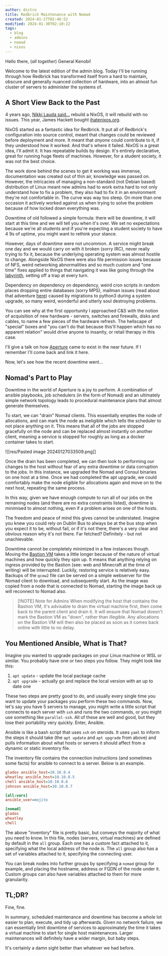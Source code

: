 ```yaml
---
author: distro
title: Redbrick Maintenance with Nomad
created: 2024-01-27T02:46:52
modified: 2024-01-30T02:10:22
tags:
  - blog
  - admins
  - nomad
  - nixos
---
```


Hello there, (_all together_) General Kenobi!

Welcome to the latest edition of the admin blog. Today I'll be running through how Redbrick has transformed itself from a hard to maintain, obscure and generally nuanced collection of hardware, into an almost fun cluster of servers to administer the systems of.

## A Short View Back to the Past

4 years ago, [Nikki Lauda said...](<https://www.youtube.com/watch?v=FlFt_W4664M>) rebuild a NixOS, it will rebuild with no issues. This year, James Hackett bought [ihatenixos.org](https://ihatenixos.org).

NixOS started as a fantastic idea for Redbrick. It put all of Redbrick's configuration into source control, meant that changes could be reviewed before deployment and more. It meant that _anyone_ could contribute to it, if they understood how it worked. And that's where it failed. NixOS is a great idea, I'll admit it. It has repeatable builds by design. It's entirely declarative, great for running huge fleets of machines. However, for a student society, it was not the best choice. 

The work done behind the scenes to get it working was immense, documentation was created out of thin air, knowledge was passed on. However, the intricacies of managing a non-standard (not Debian based) distribution of Linux meant new admins had to work extra hard to not only understand how to fix a problem, they also had to fix it in an environment they're not comfortable in. The curve was way too steep. On more than one occasion it actively worked against us when trying to solve the problem because of how locked down everything was.

Downtime of old followed a simple formula: there will be downtime, it will start at this time and we will tell you when it's over. We set no expectations because we're all students and if you're expecting a student society to have 4 9s of uptime, you might want to rethink your stance.

However, days of downtime were not uncommon. A service might break one day and we would carry on with it broken (sorry IRC), never really trying to fix it, because the underlying operating system was almost hostile to change. Alongside NixOS there were also file permission issues because of NFS, weird networking abnormalities and so much custom and "one time" fixes applied to things that navigating it was like going through the [labyrinth](https://en.wikipedia.org/wiki/Labyrinth), setting off a trap at every turn.

Dependency on dependency on dependency, weird cron scripts in random places dropping entire databases (sorry MPS), mailman issues (read about that adventure [here](https://blog.dbyte.xyz/fixing-mailman)) caused by migrations to python3 during a system upgrade, so many weird, wonderful and utterly soul destroying problems.

You can see why at the first opportunity I approached C&S with the notion of acquisition of new hardware - servers, switches and firewalls, disks and cables, to name a few pieces of the hardware refresh. The hellscape of "special" boxes and "you can't do that because this'll happen which has no apparent relation" would drive anyone to insanity, or retail therapy in this case.

I'll give a talk on how [Aperture](https://docs.redbrick.dcu.ie/aperture) came to exist in the near future. If I remember I'll come back and link it here.

Now, let's see how the recent downtime went…

## Nomad's Part to Play

Downtime in the world of Aperture is a joy to perform. A combination of ansible playbooks, job schedulers (in the form of Nomad) and an ultimately simple network topology leads to procedural maintenance plans that almost generate themselves.

To start, we can "drain" Nomad clients. This essentially empties the node of allocations, and can mark the node as ineligible which tells the scheduler to not place anything on it. This means that all of the jobs are stopped gracefully on the node and can be replaced almost instantly on another client, meaning a service is stopped for roughly as long as a docker container takes to start.

![[res/Pasted image 20240127033509.png]]

Once the drain has been completed, we can then look to performing our changes to the host without fear of any extra downtime or data corruption to the jobs. In this instance, we upgraded the Nomad and Consul binaries on one host at a time. Once we had completed the apt upgrade, we could comfortably make the node eligible for allocations again and move on to the next host, repeating the same process.

In this way, given we have enough compute to run all of our jobs on the remaining nodes (and there are no extra constraints listed), downtime is minimised to almost nothing, even if a problem arises on one of the hosts.

The freedom and peace of mind this gives cannot be understated. Imagine you knew you could rely on Dublin Bus to always be at the bus stop when you expect it to be, without fail, or if it's not there, there's a very clear and obvious reason why it's not there. Far fetched? Definitely - but not unachievable.

Downtime cannot be completely minimized in a few instances though. Moving the [Bastion VM](https://docs.redbrick.dcu.ie/aperture/bastion-vm/) takes a little longer because of the nature of virtual machines and how quickly they spin up. It means that anything relying on ingress provided by the Bastion (see: web and Minecraft at the time of writing) will be interrupted. Luckily, restoring service is relatively easy. Backups of the `qcow2` file can be served on a simple webserver for the Nomad client to download, and subsequently start. As the image was copied from a node that is connected to Nomad, starting the image back up will reconnect to Nomad also.

> [!NOTE] Note for Admins
> When modifying the host that contains the Bastion VM, it's advisable to drain the virtual machine first, then come back to the parent client and drain it. It will ensure that Nomad doesn't mark the Bastion VM as "down", rather than illegible. Any allocations on the Bastion VM will then also be placed as soon as it comes back online with little to no delay.

## You Mentioned Ansible, What is That?

Imagine you wanted to upgrade packages on your Linux machine or WSL or similar. You probably have one or two steps you follow. They might look like this:

1. `apt update` - update the local package cache
2. `apt upgrade` - actually go and replace the local version with an up to date one

These two steps are pretty good to do, and usually every single time you want to update your packages you perform these two commands. Now, let's say you have 5 servers to manage, you might write a little script that connects to each server with `ssh` and runs the two commands, or you might use something like `parallel-ssh`. All of these are well and good, but they lose their portability very quickly. Enter, Ansible.

Ansible is like a bash script that uses `ssh` on steroids. It uses `yaml` to inform the steps it should take (the `apt update` and `apt upgrade` from above) and pulls information about what hosts or servers it should affect from a dynamic or static inventory file.

The inventory file contains the connection instructions (and sometimes some facts) for ansible to connect to a server. Below is an example.

```ini
glados ansible_host=10.10.0.4
wheatley ansible_host=10.10.0.5
chell ansible_host=10.10.0.6
johnson ansible_host=10.10.0.7

[all:vars]
ansible_user=mojito

[nomad]
glados
wheatley
chell
```

The above "inventory" file is pretty basic, but conveys the majority of what you need to know. In this file, nodes (servers, virtual machines) are defined by default in the `all` group. Each one has a custom fact attached to it, specifying what the local address of the node is. The `all` group also has a set of variables attached to it, specifying the connecting user.

You can break nodes into further groups by specifying a `nomad` group for example, and placing the hostname, address or FQDN of the node under it. Custom groups can also have variables attached to them for more granularity.

## TL;DR?

Fine, fine.

In summary, scheduled maintenance and downtime has become a whole lot easier to plan, execute, and tidy up afterwards. Given no network failure, we can essentially limit downtime of services to approximately the time it takes a virtual machine to start for single host maintenances. Larger maintenances will definitely have a wider margin, but baby steps.

It's certainly a damn sight better than whatever we had before.
